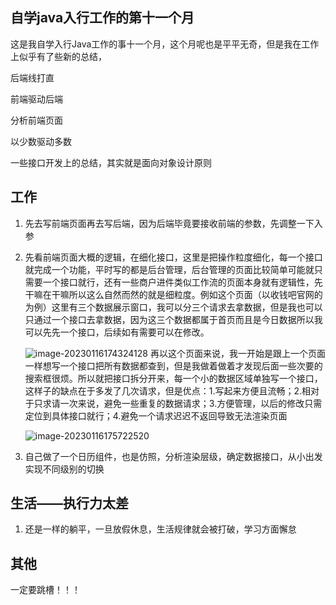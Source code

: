 ## 自学java入行工作的第十一个月

这是我自学入行Java工作的事十一个月，这个月呢也是平平无奇，但是我在工作上似乎有了些新的总结，

后端线打直

前端驱动后端

分析前端页面

以少数驱动多数

一些接口开发上的总结，其实就是面向对象设计原则

## 工作

1. 先去写前端页面再去写后端，因为后端毕竟要接收前端的参数，先调整一下入参
2. 先看前端页面大概的逻辑，在细化接口，这里是把操作粒度细化，每一个接口就完成一个功能，平时写的都是后台管理，后台管理的页面比较简单可能就只需要一个接口就行，还有一些商户进件类似工作流的页面本身就有逻辑性，先干嘛在干嘛所以这么自然而然的就是细粒度。例如这个页面（以收钱吧官网的为例）这里有三个数据展示窗口，我可以分三个请求去拿数据，但是我也可以只通过一个接口去拿数据，因为这三个数据都属于首页而且是今日数据所以我可以先先一个接口，后续如有需要可以在修改。

    <img src="https://chunhui-a.oss-cn-nanjing.aliyuncs.com/typora/img/image-20230116174324128.png" alt="image-20230116174324128"  />
    再以这个页面来说，我一开始是跟上一个页面一样想写一个接口把所有数据都查到，但是我做着做着才发现后面一些次要的搜索框很烦。所以就把接口拆分开来，每一个小的数据区域单独写一个接口，这样子的缺点在于多发了几次请求，但是优点：1.写起来方便且流畅；2.相对于只求请一次来说，避免一些重复的数据请求；3.方便管理，以后的修改只需定位到具体接口就行；4.避免一个请求迟迟不返回导致无法渲染页面

    ![image-20230116175722520](https://chunhui-a.oss-cn-nanjing.aliyuncs.com/typora/img/image-20230116175722520.png)
3. 自己做了一个日历组件，也是仿照，分析渲染层级，确定数据接口，从小出发 实现不同级别的切换

## 生活——执行力太差

1. 还是一样的躺平，一旦放假休息，生活规律就会被打破，学习方面懈怠

## 其他

一定要跳槽！！！
